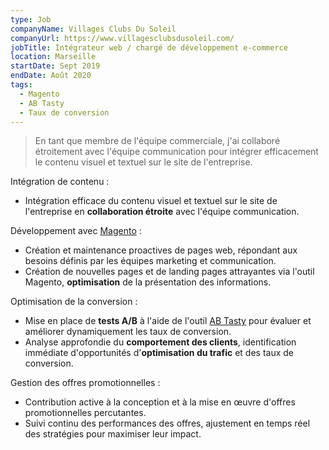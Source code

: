 ```yaml
---
type: Job
companyName: Villages Clubs Du Soleil
companyUrl: https://www.villagesclubsdusoleil.com/
jobTitle: Intégrateur web / chargé de développement e-commerce
location: Marseille
startDate: Sept 2019
endDate: Août 2020
tags:
  - Magento
  - AB Tasty
  - Taux de conversion
---
```

> En tant que membre de l'équipe commerciale, j'ai collaboré étroitement avec l'équipe communication pour intégrer efficacement le contenu visuel et textuel sur le site de l'entreprise.

Intégration de contenu :
- Intégration efficace du contenu visuel et textuel sur le site de l'entreprise en **collaboration étroite** avec l'équipe communication.

Développement avec <a href="https://business.adobe.com/fr/products/magento/magento-commerce.html" target="_blank">Magento</a> :
- Création et maintenance proactives de pages web, répondant aux besoins définis par les équipes marketing et communication.
- Création de nouvelles pages et de landing pages attrayantes via l'outil Magento, **optimisation** de la présentation des informations.

Optimisation de la conversion :
- Mise en place de **tests A/B** à l'aide de l'outil <a href="https://www.abtasty.com/fr/" target="_blank">AB Tasty</a> pour évaluer et améliorer dynamiquement les taux de conversion.
- Analyse approfondie du **comportement des clients**, identification immédiate d'opportunités d'**optimisation du trafic** et des taux de conversion.

Gestion des offres promotionnelles :
- Contribution active à la conception et à la mise en œuvre d'offres promotionnelles percutantes.
- Suivi continu des performances des offres, ajustement en temps réel des stratégies pour maximiser leur impact.